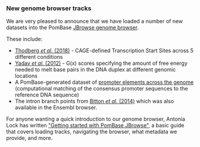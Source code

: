 ### New genome browser tracks
<!-- pombase_flags: frontpage -->

We are very pleased to announce that we have loaded a number of new datasets
into the PomBase [JBrowse genome browser](/jbrowse/).

These include:

   - [Thodberg *et al.* (2018)](https://www.biorxiv.org/content/early/2018/03/13/281642) - CAGE-defined
     Transcription Start Sites across 5 different conditions
   - [Yadav *et al.* (2012)](https://www.ncbi.nlm.nih.gov/pubmed/?term=23163955) - G(x) scores
     specifying the amount of free energy needed to melt base pairs in the DNA
     duplex at different genomic locations
   - A PomBase-generated dataset of [promoter elements across the genome](/browse-curation/dna-binding-sites)
     (computational matching of the consensus promoter sequences to the reference DNA sequence)
   - The intron branch points from
     [Bitton *et al.* (2014)](https://www.ncbi.nlm.nih.gov/pubmed/?term=24709818)
     which was also available in the Ensembl browser.

For anyone wanting a quick introduction to our genome browser, Antonia
Lock has written ["Getting started with PomBase JBrowse"](/media/Getting_started_with_PomBase_JBrowse.pdf), 
a basic guide that covers loading tracks, navigating the browser,
what metadata we provide, and more.
